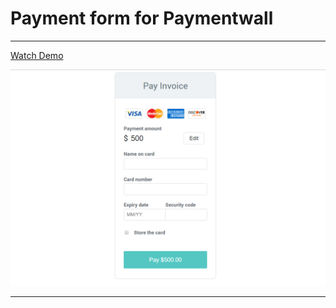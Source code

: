 # Payment form for Paymentwall

---
[Watch Demo](https://artemchubatyi.github.io/cardPaymentForm/app/)


![markup](https://github.com/ArtemChubatyi/cardPaymentForm/blob/master/preview.jpg?raw=true "Preview")

---
